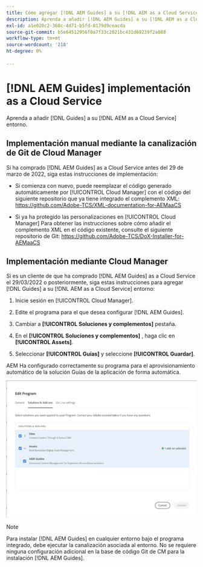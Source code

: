 ```yaml
---
title: Cómo agregar [!DNL AEM Guides] a su [!DNL AEM as a Cloud Service] entorno
description: Aprenda a añadir [!DNL AEM Guides] a su [!DNL AEM as a Cloud Service] entorno
exl-id: a1e020c2-360c-4d71-b5fd-8179d9ceacda
source-git-commit: b5e64512956f0a7f33c2021bc431d69239f2a088
workflow-type: tm+mt
source-wordcount: '218'
ht-degree: 0%

---
```


# [!DNL AEM Guides] implementación as a Cloud Service

Aprenda a añadir [!DNL Guides] a su [!DNL AEM as a Cloud Service] entorno.

## Implementación manual mediante la canalización de Git de Cloud Manager

Si ha comprado [!DNL AEM Guides] as a Cloud Service antes del 29 de marzo de 2022, siga estas instrucciones de implementación:

* Si comienza con nuevo, puede reemplazar el código generado automáticamente por [!UICONTROL Cloud Manager] con el código del siguiente repositorio que ya tiene integrado el complemento XML: https://github.com/Adobe-TCS/XML-documentation-for-AEMaaCS

* Si ya ha protegido las personalizaciones en [!UICONTROL Cloud Manager] Para obtener las instrucciones sobre cómo añadir el complemento XML en el código existente, consulte el siguiente repositorio de Git: https://github.com/Adobe-TCS/DoX-Installer-for-AEMaaCS

## Implementación mediante Cloud Manager

Si es un cliente de que ha comprado [!DNL AEM Guides] as a Cloud Service el 29/03/2022 o posteriormente, siga estas instrucciones para agregar [!DNL Guides] a su [!DNL AEM as a Cloud Service] entorno:

1. Inicie sesión en [!UICONTROL Cloud Manager].

1. Edite el programa para el que desea configurar [!DNL AEM Guides].

1. Cambiar a **[!UICONTROL Soluciones y complementos]** pestaña.

1. En el **[!UICONTROL Soluciones y complementos]** , haga clic en **[!UICONTROL Assets]**.

1. Seleccionar **[!UICONTROL Guías]** y seleccione **[!UICONTROL Guardar]**.

AEM Ha configurado correctamente su programa para el aprovisionamiento automático de la solución Guías de la aplicación de forma automática.

![AEM Configuración de la solución Guides](assets/addon-configuration.png)

>[!NOTE]
>
>Para instalar [!DNL AEM Guides] en cualquier entorno bajo el programa integrado, debe ejecutar la canalización asociada al entorno. No se requiere ninguna configuración adicional en la base de código Git de CM para la instalación [!DNL AEM Guides].
